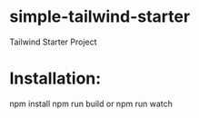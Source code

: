 # simple-tailwind-starter
Tailwind Starter Project
# Installation:
npm install
npm run build or npm run watch
